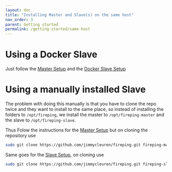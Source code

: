 ```yaml
---
layout: doc
title: "Installing Master and Slave(s) on the same host"
nav_order: 3
parent: Getting started
permalink: /getting-started/same-host
---
```


# Using a Docker Slave
Just follow the [Master Setup](/getting-started/master) and the [Docker Slave Setup](/getting-started/slaves/docker)

# Using a manually installed Slave
The problem with doing this manually is that you have to clone the repo twice and they want to install to the same place, so instead of installing the folders to `/opt/fireping`, we install the master to `/opt/fireping-master` and the slave to `/opt/fireping-slave`.

Thus Folow the instructions for the [Master Setup](/getting-started/master) but on cloning the repository use
```bash
sudo git clone https://github.com/jimmycleuren/fireping.git fireping-master
```

Same goes for the [Slave Setup](/getting-started/slaves/manual), on cloning use
```bash
sudo git clone https://github.com/jimmycleuren/fireping.git fireping-slave
```